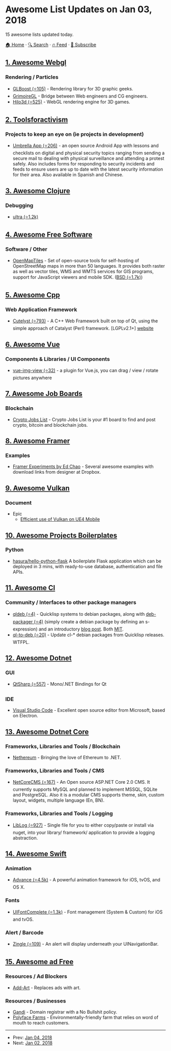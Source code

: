 # Awesome List Updates on Jan 03, 2018

15 awesome lists updated today.

[🏠 Home](/README.md) · [🔍 Search](https://www.trackawesomelist.com/search/) · [🔥 Feed](https://www.trackawesomelist.com/rss.xml) · [📮 Subscribe](https://trackawesomelist.us17.list-manage.com/subscribe?u=d2f0117aa829c83a63ec63c2f&id=36a103854c)



## [1. Awesome Webgl](/content/sjfricke/awesome-webgl/README.md)

### Rendering / Particles

*   [GLBoost (⭐105)](https://github.com/emadurandal/GLBoost) - Rendering library for 3D graphic geeks.
*   [GrimoireGL](https://grimoire.gl/) - Bridge between Web engineers and CG engineers.
*   [Hilo3d (⭐525)](https://github.com/hiloteam/Hilo3d) - WebGL rendering engine for 3D games.

## [2. Toolsforactivism](/content/drewrwilson/toolsforactivism/README.md)

### Projects to keep an eye on (ie projects in development)

*   [Umbrella App (⭐206)](https://github.com/securityfirst/Umbrella_android) - an open source Android App with lessons and checklists on digital and physical security topics ranging from sending a secure mail to dealing with physical surveillance and attending a protest safely. Also includes forms for responding to security incidents and feeds to ensure users are up to date with the latest security information for their area. Also available in Spanish and Chinese.

## [3. Awesome Clojure](/content/razum2um/awesome-clojure/README.md)

### Debugging

*   [ultra (⭐1.2k)](https://github.com/venantius/ultra)

## [4. Awesome Free Software](/content/johnjago/awesome-free-software/README.md)

### Software / Other

*   [OpenMapTiles](https://openmaptiles.org/) - Set of open-source tools for self-hosting of OpenStreetMap maps in more than 50 languages. It provides both raster as well as vector tiles, WMS and WMTS services for GIS programs, support for JavaScript viewers and mobile SDK. ([BSD (⭐1.7k)](https://github.com/openmaptiles/openmaptiles/blob/master/LICENSE.md))

## [5. Awesome Cpp](/content/fffaraz/awesome-cpp/README.md)

### Web Application Framework

*   [Cutelyst (⭐793)](https://github.com/cutelyst/cutelyst) - A C++ Web Framework built on top of Qt, using the simple approach of Catalyst (Perl) framework. \[LGPLv2.1+] [website](https://cutelyst.org/)

## [6. Awesome Vue](/content/vuejs/awesome-vue/README.md)

### Components & Libraries / UI Components

*   [vue-img-view (⭐32)](https://github.com/la7ender/vue-img-view) - a plugin for Vue.js, you can drag / view / rotate pictures anywhere

## [7. Awesome Job Boards](/content/tramcar/awesome-job-boards/README.md)

### Blockchain

*   [Crypto Jobs List](https://cryptojobslist.com/) - Crypto Jobs List is your #1 board to find and post crypto, bitcoin and blockchain jobs.

## [8. Awesome Framer](/content/podo/awesome-framer/README.md)

### Examples

*   [Framer Experiments by Ed Chao](http://thatedchao.com/published/2014/10/27/framer.html) - Several awesome examples with download links from designer at Dropbox.

## [9. Awesome Vulkan](/content/vinjn/awesome-vulkan/README.md)

### Document

*   Epic
    *   [Efficient use of Vulkan on UE4 Mobile](https://community.arm.com/cfs-file/__key/telligent-evolution-extensions-calendar-calendarfiles/00-00-00-00-05/6_2D00_mmg_2D00_siggraph2016_2D00_vulkan_2D00_smedis.pdf)

## [10. Awesome Projects Boilerplates](/content/melvin0008/awesome-projects-boilerplates/README.md)

### Python

*   [hasura/hello-python-flask](https://hasura.io/hub/project/hasura/hello-python-flask) A boilerplate Flask application which can be deployed in 3 mins, with ready-to-use database, authentication and file APIs.

## [11. Awesome Cl](/content/CodyReichert/awesome-cl/README.md)

### Community / Interfaces to other package managers

*   [qldeb (⭐4)](https://github.com/ralt/qldeb) -  Quicklisp systems to debian packages, along with [deb-packager (⭐4)](https://github.com/ralt/deb-packager) (simply create a debian package by defining an s-expression) and an introductory [blog post](http://margaine.com/2015/12/22/quicklisp-packagecloud-debian-packages.html). Both [MIT](https://opensource.org/licenses/MIT).
*   [ql-to-deb (⭐20)](https://github.com/dimitri/ql-to-deb) -  Update cl-\* debian packages from Quicklisp releases. WTFPL.

## [12. Awesome Dotnet](/content/quozd/awesome-dotnet/README.md)

### GUI

*   [QtSharp (⭐557)](https://github.com/ddobrev/QtSharp) - Mono/.NET Bindings for Qt

### IDE

*   [Visual Studio Code](https://code.visualstudio.com/) - Excellent open source editor from Microsoft, based on Electron.

## [13. Awesome Dotnet Core](/content/thangchung/awesome-dotnet-core/README.md)

### Frameworks, Libraries and Tools / Blockchain

*   [Nethereum](https://github.com/Nethereum) - Bringing the love of Ethereum to .NET.

### Frameworks, Libraries and Tools / CMS

*   [NetCoreCMS (⭐167)](https://github.com/OnnoRokomSoftware/NetCoreCMS) - An Open source ASP.NET Core 2.0 CMS. It currently supports MySQL and planned to implement MSSQL, SQLite and PostgreSQL. Also it is a modular CMS supports theme, skin, custom layout, widgets, multiple language (En, BN).

### Frameworks, Libraries and Tools / Logging

*   [LibLog (⭐927)](https://github.com/damianh/LibLog) - Single file for you to either copy/paste or install via nuget, into your library/ framework/ application to provide a logging abstraction.

## [14. Awesome Swift](/content/matteocrippa/awesome-swift/README.md)

### Animation

*   [Advance (⭐4.5k)](https://github.com/timdonnelly/Advance) - A powerful animation framework for iOS, tvOS, and OS X.

### Fonts

*   [UIFontComplete (⭐1.3k)](https://github.com/Nirma/UIFontComplete) - Font management (System & Custom) for iOS and tvOS.

### Alert / Barcode

*   [Zingle (⭐109)](https://github.com/hemangshah/Zingle) - An alert will display underneath your UINavigationBar.

## [15. Awesome ad Free](/content/johnjago/awesome-ad-free/README.md)

### Resources / Ad Blockers

*   [Add-Art](https://add-art.org/) - Replaces ads with art.

### Resources / Businesses

*   [Gandi](https://www.gandi.net/) - Domain registrar with a No Bullshit policy.
*   [Polyface Farms](http://www.polyfacefarms.com/no-advertising/) - Environmentally-friendly farm that relies on word of mouth to reach customers.

---

- Prev: [Jan 04, 2018](/content/2018/01/04/README.md)
- Next: [Jan 02, 2018](/content/2018/01/02/README.md)